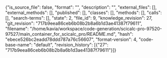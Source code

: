 {"is_source_file": false, "format": "", "description": "", "external_files": [], "external_methods": [], "published": [], "classes": [], "methods": [], "calls": [], "search-terms": [], "state": 2, "file_id": 9, "knowledge_revision": 27, "git_revision": "717b9eea86ceb6b08b2b8a6b1d3ae41387f79611", "filename": "/home/kavia/workspace/code-generation/scicalc-pro-97520-97527/main_container_for_scicalc_pro/README.md", "hash": "ebece526bc2eadd78ddd787a76c56607", "format-version": 4, "code-base-name": "default", "revision_history": [{"27": "717b9eea86ceb6b08b2b8a6b1d3ae41387f79611"}]}